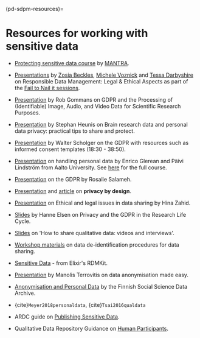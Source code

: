 (pd-sdpm-resources)=
# Resources for working with sensitive data 

* [Protecting sensitive data course](https://mantra.ed.ac.uk/protectingsensitivedata/) by [MANTRA](https://mantra.ed.ac.uk/). 

* [Presentations](https://www.youtube.com/watch?v=J9kWkzK83i4&list=PLyeHH3bEQqIbgbw75gheV27nFF2ctPPpR&index=1) by [Zosia Beckles](https://youtu.be/J9kWkzK83i4), [Michele Voznick](https://youtu.be/w5v5d6r6irs) and [Tessa Darbyshire](https://youtu.be/jEFu1ykVI_I) on Responsible Data Management: Legal & Ethical Aspects as part of the [Fail to Nail it sessions](https://www.youtube.com/c/AI4ScientificDiscovery).

* [Presentation](https://www.youtube.com/watch?v=H2mv6q4WwOU&) by Rob Gommans on GDPR and the Processing of (Identifiable) Image, Audio, and Video Data for Scientific Research Purposes.

* [Presentation](https://youtu.be/_3bufely0c0) by Stephan Heunis on Brain research data and personal data privacy: practical tips to share and protect.

* [Presentation](https://youtu.be/eAKhI0qde2w?t=1104) by Walter Scholger on the GDPR with resources such as informed consent templates (18:30 - 38:50).

* [Presentation](https://www.youtube.com/watch?v=PSe2V1KTQ8w&) on handling personal data by Enrico Glerean and Päivi Lindström from Aalto University. 
See [here](https://www.aalto.fi/en/services/rdm-training) for the full course.

* [Presentation](https://www.youtube.com/watch?v=J457qBdQ3xo) on the GDPR by Rosalie Salameh.

* [Presentation](https://vimeo.com/362161972) and [article](https://www.smashingmagazine.com/2017/07/privacy-by-design-framework/ ) on **privacy by design**.

* [Presentation](https://www.youtube.com/watch?v=2WebuDlzEIw&list=PLG87Imnep1Sln3F69_kBROUrIbT5iderf&index=2) on Ethical and legal issues in data sharing by Hina Zahid.

* [Slides](https://osf.io/5xhya/) by Hanne Elsen on Privacy and the GDPR in the Research Life Cycle. 

* [Slides](https://www.rd-alliance.org/slides-webinar-how-share-qualitative-data-videos-and-interviews-october-27-2021) on 'How to share qualitative data: videos and interviews'.

* [Workshop materials](https://osf.io/em3da/) on data de-identification procedures for data sharing.

* [Sensitive Data](https://rdmkit.elixir-europe.org/sensitive_data) - from Elixir's RDMKit.
 
* [Presentation](https://www.youtube.com/watch?v=9wu_xGeYsQw) by Manolis Terrovitis on data anonymisation made easy.
 
* [Anonymisation and Personal Data](https://www.fsd.tuni.fi/en/services/data-management-guidelines/anonymisation-and-identifiers/) by the Finnish Social Science Data Archive.

* {cite}`Meyer2018personaldata`, {cite}`Tsai2016qualdata`

* ARDC guide on [Publishing Sensitive Data](https://doi.org/10.5281/zenodo.7259742).

* Qualitative Data Repository Guidance on [Human Participants](https://qdr.syr.edu/guidance/human-participants).



